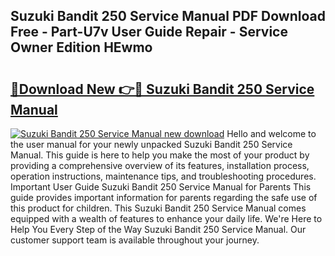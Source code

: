 ## Suzuki Bandit 250 Service Manual PDF Download Free - Part-U7v User Guide Repair - Service Owner Edition HEwmo

# <h2><a href="http://bc51424.oget.top/?id=Suzuki+Bandit+250+Service+Manual">🔗Download New 👉🔴 Suzuki Bandit 250 Service Manual</a></h2>

[![Suzuki Bandit 250 Service Manual new download](https://i.imgur.com/5g1atiW.png)](http://bc51424.oget.top/?id=Suzuki+Bandit+250+Service+Manual)
Hello and welcome to the user manual for your newly unpacked Suzuki Bandit 250 Service Manual. This guide is here to help you make the most of your product by providing a comprehensive overview of its features, installation process, operation instructions, maintenance tips, and troubleshooting procedures. Important User Guide Suzuki Bandit 250 Service Manual for Parents This guide provides important information for parents regarding the safe use of this product for children. This Suzuki Bandit 250 Service Manual comes equipped with a wealth of features to enhance your daily life. We're Here to Help You Every Step of the Way Suzuki Bandit 250 Service Manual. Our customer support team is available throughout your journey.
